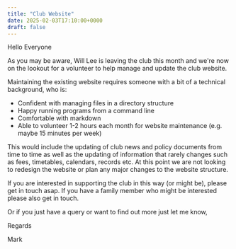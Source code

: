 ```yaml
---
title: "Club Website"
date: 2025-02-03T17:10:00+0000
draft: false
---
```

Hello Everyone

As you may be aware, Will Lee is leaving the club this month and we're now on the lookout for a volunteer to help manage and update the club website.

Maintaining the existing website requires someone with a bit of a technical background, who is:
- Confident with managing files in a directory structure
- Happy running programs from a command line
- Comfortable with markdown
- Able to volunteer 1-2 hours each month for website maintenance (e.g. maybe 15 minutes per week)

This would include the updating of club news and policy documents from time to time as well as the updating of information that rarely changes such as fees, timetables, calendars, records etc. At this point we are not looking to redesign the website or plan any major changes to the website structure.

If you are interested in supporting the club in this way (or might be), please get in touch asap. If you have a family member who might be interested please also get in touch.

Or if you just have a query or want to find out more just let me know,

Regards

Mark

<!--more-->